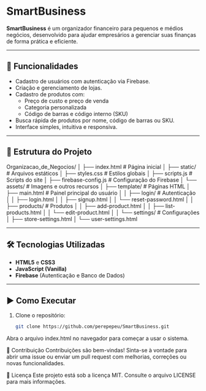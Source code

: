 # **SmartBusiness**

**SmartBusiness** é um organizador financeiro para pequenos e médios negócios, desenvolvido para ajudar empresários a gerenciar suas finanças de forma prática e eficiente.

---

## 🔧 Funcionalidades

- Cadastro de usuários com autenticação via Firebase.  
- Criação e gerenciamento de lojas.  
- Cadastro de produtos com:
  - Preço de custo e preço de venda
  - Categoria personalizada
  - Código de barras e código interno (SKU)
- Busca rápida de produtos por nome, código de barras ou SKU.  
- Interface simples, intuitiva e responsiva.

---

## 📁 Estrutura do Projeto

Organizacao_de_Negocios/
│
├── index.html # Página inicial
│
├── static/ # Arquivos estáticos
│ ├── styles.css # Estilos globais
│ ├── scripts.js # Scripts do site
│ ├── firebase-config.js # Configuração do Firebase
│ └── assets/ # Imagens e outros recursos
│
├── template/ # Páginas HTML
│ ├── main.html # Painel principal do usuário
│
│ ├── login/ # Autenticação
│ │ ├── login.html
│ │ ├── signup.html
│ │ └── reset-password.html
│
│ ├── products/ # Produtos
│ │ ├── add-product.html
│ │ ├── list-products.html
│ │ └── edit-product.html
│
│ └── settings/ # Configurações
│ ├── store-settings.html
│ └── user-settings.html

---

## 🛠️ Tecnologias Utilizadas

- **HTML5** e **CSS3**  
- **JavaScript (Vanilla)**  
- **Firebase** (Autenticação e Banco de Dados)

---

## ▶️ Como Executar

1. Clone o repositório:
   ```bash
   git clone https://github.com/perepepeu/SmartBusiness.git
Abra o arquivo index.html no navegador para começar a usar o sistema.

🤝 Contribuição
Contribuições são bem-vindas!
Sinta-se à vontade para abrir uma issue ou enviar um pull request com melhorias, correções ou novas funcionalidades.

📄 Licença
Este projeto está sob a licença MIT.
Consulte o arquivo LICENSE para mais informações.